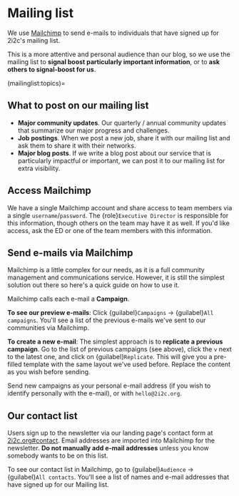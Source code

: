 # Mailing list

We use [Mailchimp](https://mailchimp.com/) to send e-mails to individuals that have signed up for 2i2c's mailing list.

This is a more attentive and personal audience than our blog, so we use the mailing list to **signal boost particularly important information**, or to **ask others to signal-boost for us**.

(mailinglist:topics)=
## What to post on our mailing list

- **Major community updates**. Our quarterly / annual community updates that summarize our major progress and challenges.
- **Job postings**. When we post a new job, share it with our mailing list and ask them to share it with their networks.
- **Major blog posts**. If we write a blog post about our service that is particularly impactful or important, we can post it to our mailing list for extra visibility.

## Access Mailchimp

We have a single Mailchimp account and share access to team members via a single `username`/`password`.
The {role}`Executive Director` is responsible for this information, though others on the team may have it as well.
If you'd like access, ask the ED or one of the team members with this information.

## Send e-mails via Mailchimp

Mailchimp is a little complex for our needs, as it is a full community management and communications service.
However, it is still the simplest solution out there so here's a quick guide on how to use it.

Mailchimp calls each e-mail a **Campaign**.

**To see our preview e-mails**: Click {guilabel}`Campaigns` -> {guilabel}`All campaigns`. You'll see a list of the previous e-mails we've sent to our communities via Mailchimp.

**To create a new e-mail**: The simplest approach is to **replicate a previous campaign**. Go to the list of previous campaigns (see above), click the `v` next to the latest one, and click on {guilabel}`Replicate`. This will give you a pre-filled template with the same layout we've used before. Replace the content as you wish before sending.

Send new campaigns as your personal e-mail address (if you wish to identify personally with the e-mail), or with `hello@2i2c.org`.

## Our contact list

Users sign up to the newsletter via our landing page's contact form at [2i2c.org#contact](https://2i2c.org#contact).
Email addresses are imported into Mailchimp for the newsletter.
**Do not manually add e-mail addresses** unless you know somebody wants to be on this list.

To see our contact list in Mailchimp, go to {guilabel}`Audience` -> {guilabel}`All contacts`.
You'll see a list of names and e-mail addresses that have signed up for our Mailing list.
